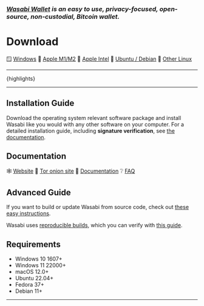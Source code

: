 ### _[Wasabi Wallet](https://wasabiwallet.io) is an easy to use, privacy-focused, open-source, non-custodial, Bitcoin wallet._

# Download
:window: [Windows](https://github.com/WalletWasabi/WalletWasabi/releases/download/v{version}/Wasabi-{version}.msi)
:green_apple: [Apple M1/M2](https://github.com/WalletWasabi/WalletWasabi/releases/download/v{version}/Wasabi-{version}-arm64.dmg)
:apple: [Apple Intel](https://github.com/WalletWasabi/WalletWasabi/releases/download/v{version}/Wasabi-{version}.dmg)
:penguin: [Ubuntu / Debian](https://github.com/WalletWasabi/WalletWasabi/releases/download/v{version}/Wasabi-{version}.deb)
:penguin: [Other Linux](https://github.com/WalletWasabi/WalletWasabi/releases/download/v{version}/Wasabi-{version}-linux-x64.tar.gz)

---

{highlights}

---

## Installation Guide
Download the operating system relevant software package and install Wasabi like you would with any other software on your computer.
For a detailed installation guide, including **signature verification**, see [the documentation](https://docs.wasabiwallet.io/using-wasabi/InstallPackage.html).

## Documentation
:spider_web: [Website](https://wasabiwallet.io)
:onion: [Tor onion site](http://wasabiukrxmkdgve5kynjztuovbg43uxcbcxn6y2okcrsg7gb6jdmbad.onion/)
:orange_book: [Documentation](https://docs.wasabiwallet.io)
:grey_question: [FAQ](https://github.com/WalletWasabi/WalletWasabi/discussions/categories/faq)

## Advanced Guide
If you want to build or update Wasabi from source code, check out [these easy instructions](https://docs.wasabiwallet.io/using-wasabi/BuildSource.html).

Wasabi uses [reproducible builds](https://reproducible-builds.org/), which you can verify with [this guide](https://github.com/WalletWasabi/WalletWasabi/blob/master/WalletWasabi.Documentation/Guides/DeterministicBuildGuide.md).

## Requirements
- Windows 10 1607+
- Windows 11 22000+
- macOS 12.0+
- Ubuntu 22.04+
- Fedora 37+
- Debian 11+
---
